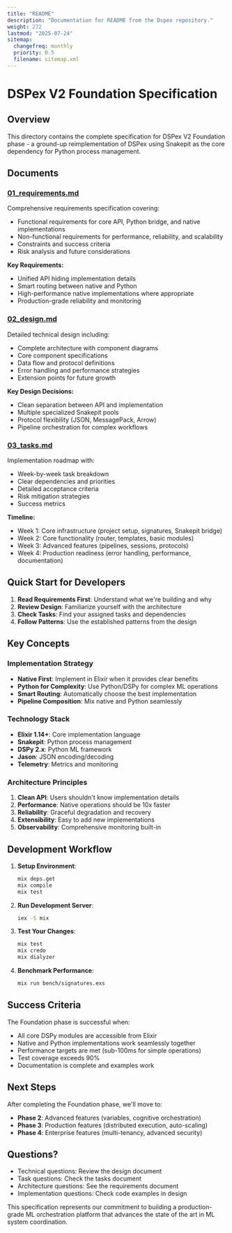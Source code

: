 ```yaml
---
title: "README"
description: "Documentation for README from the Dspex repository."
weight: 272
lastmod: "2025-07-24"
sitemap:
  changefreq: monthly
  priority: 0.5
  filename: sitemap.xml
---
```


# DSPex V2 Foundation Specification

## Overview

This directory contains the complete specification for DSPex V2 Foundation phase - a ground-up reimplementation of DSPex using Snakepit as the core dependency for Python process management.

## Documents

### [01_requirements.md](01_requirements.md)
Comprehensive requirements specification covering:
- Functional requirements for core API, Python bridge, and native implementations
- Non-functional requirements for performance, reliability, and scalability
- Constraints and success criteria
- Risk analysis and future considerations

**Key Requirements:**
- Unified API hiding implementation details
- Smart routing between native and Python
- High-performance native implementations where appropriate
- Production-grade reliability and monitoring

### [02_design.md](02_design.md)
Detailed technical design including:
- Complete architecture with component diagrams
- Core component specifications
- Data flow and protocol definitions
- Error handling and performance strategies
- Extension points for future growth

**Key Design Decisions:**
- Clean separation between API and implementation
- Multiple specialized Snakepit pools
- Protocol flexibility (JSON, MessagePack, Arrow)
- Pipeline orchestration for complex workflows

### [03_tasks.md](03_tasks.md)
Implementation roadmap with:
- Week-by-week task breakdown
- Clear dependencies and priorities
- Detailed acceptance criteria
- Risk mitigation strategies
- Success metrics

**Timeline:**
- Week 1: Core infrastructure (project setup, signatures, Snakepit bridge)
- Week 2: Core functionality (router, templates, basic modules)
- Week 3: Advanced features (pipelines, sessions, protocols)
- Week 4: Production readiness (error handling, performance, documentation)

## Quick Start for Developers

1. **Read Requirements First**: Understand what we're building and why
2. **Review Design**: Familiarize yourself with the architecture
3. **Check Tasks**: Find your assigned tasks and dependencies
4. **Follow Patterns**: Use the established patterns from the design

## Key Concepts

### Implementation Strategy
- **Native First**: Implement in Elixir when it provides clear benefits
- **Python for Complexity**: Use Python/DSPy for complex ML operations
- **Smart Routing**: Automatically choose the best implementation
- **Pipeline Composition**: Mix native and Python seamlessly

### Technology Stack
- **Elixir 1.14+**: Core implementation language
- **Snakepit**: Python process management
- **DSPy 2.x**: Python ML framework
- **Jason**: JSON encoding/decoding
- **Telemetry**: Metrics and monitoring

### Architecture Principles
1. **Clean API**: Users shouldn't know implementation details
2. **Performance**: Native operations should be 10x faster
3. **Reliability**: Graceful degradation and recovery
4. **Extensibility**: Easy to add new implementations
5. **Observability**: Comprehensive monitoring built-in

## Development Workflow

1. **Setup Environment**:
   ```bash
   mix deps.get
   mix compile
   mix test
   ```

2. **Run Development Server**:
   ```bash
   iex -S mix
   ```

3. **Test Your Changes**:
   ```bash
   mix test
   mix credo
   mix dialyzer
   ```

4. **Benchmark Performance**:
   ```bash
   mix run bench/signatures.exs
   ```

## Success Criteria

The Foundation phase is successful when:
- All core DSPy modules are accessible from Elixir
- Native and Python implementations work seamlessly together
- Performance targets are met (sub-100ms for simple operations)
- Test coverage exceeds 90%
- Documentation is complete and examples work

## Next Steps

After completing the Foundation phase, we'll move to:
- **Phase 2**: Advanced features (variables, cognitive orchestration)
- **Phase 3**: Production features (distributed execution, auto-scaling)
- **Phase 4**: Enterprise features (multi-tenancy, advanced security)

## Questions?

- Technical questions: Review the design document
- Task questions: Check the tasks document
- Architecture questions: See the requirements document
- Implementation questions: Check code examples in design

This specification represents our commitment to building a production-grade ML orchestration platform that advances the state of the art in ML system coordination.